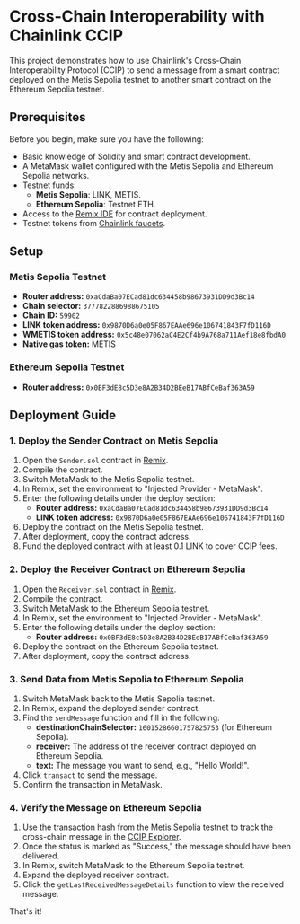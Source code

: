 # Cross-Chain Interoperability with Chainlink CCIP

This project demonstrates how to use Chainlink's Cross-Chain Interoperability Protocol (CCIP) to send a message from a smart contract deployed on the Metis Sepolia testnet to another smart contract on the Ethereum Sepolia testnet.

## Prerequisites

Before you begin, make sure you have the following:

- Basic knowledge of Solidity and smart contract development.
- A MetaMask wallet configured with the Metis Sepolia and Ethereum Sepolia networks.
- Testnet funds:
  - **Metis Sepolia**: LINK, METIS.
  - **Ethereum Sepolia**: Testnet ETH.
- Access to the [Remix IDE](https://remix.ethereum.org/) for contract deployment.
- Testnet tokens from [Chainlink faucets](https://faucets.chain.link/).

## Setup

### Metis Sepolia Testnet

- **Router address:** `0xaCdaBa07ECad81dc634458b98673931DD9d3Bc14`
- **Chain selector:** `3777822886988675105`
- **Chain ID:** `59902`
- **LINK token address:** `0x9870D6a0e05F867EAAe696e106741843F7fD116D`
- **WMETIS token address:** `0x5c48e07062aC4E2Cf4b9A768a711Aef18e8fbdA0`
- **Native gas token:** METIS

### Ethereum Sepolia Testnet

- **Router address:** `0x0BF3dE8c5D3e8A2B34D2BEeB17ABfCeBaf363A59`

## Deployment Guide

### 1. Deploy the Sender Contract on Metis Sepolia

1. Open the `Sender.sol` contract in [Remix](https://remix.ethereum.org/).
2. Compile the contract.
3. Switch MetaMask to the Metis Sepolia testnet.
4. In Remix, set the environment to "Injected Provider - MetaMask".
5. Enter the following details under the deploy section:
   - **Router address:** `0xaCdaBa07ECad81dc634458b98673931DD9d3Bc14`
   - **LINK token address:** `0x9870D6a0e05F867EAAe696e106741843F7fD116D`
6. Deploy the contract on the Metis Sepolia testnet.
7. After deployment, copy the contract address.
8. Fund the deployed contract with at least 0.1 LINK to cover CCIP fees.

### 2. Deploy the Receiver Contract on Ethereum Sepolia

1. Open the `Receiver.sol` contract in [Remix](https://remix.ethereum.org/).
2. Compile the contract.
3. Switch MetaMask to the Ethereum Sepolia testnet.
4. In Remix, set the environment to "Injected Provider - MetaMask".
5. Enter the following details under the deploy section:
   - **Router address:** `0x0BF3dE8c5D3e8A2B34D2BEeB17ABfCeBaf363A59`
6. Deploy the contract on the Ethereum Sepolia testnet.
7. After deployment, copy the contract address.

### 3. Send Data from Metis Sepolia to Ethereum Sepolia

1. Switch MetaMask back to the Metis Sepolia testnet.
2. In Remix, expand the deployed sender contract.
3. Find the `sendMessage` function and fill in the following:
   - **destinationChainSelector:** `16015286601757825753` (for Ethereum Sepolia).
   - **receiver:** The address of the receiver contract deployed on Ethereum Sepolia.
   - **text:** The message you want to send, e.g., "Hello World!".
4. Click `transact` to send the message.
5. Confirm the transaction in MetaMask.

### 4. Verify the Message on Ethereum Sepolia

1. Use the transaction hash from the Metis Sepolia testnet to track the cross-chain message in the [CCIP Explorer](https://ccip.chain.link/).
2. Once the status is marked as "Success," the message should have been delivered.
3. In Remix, switch MetaMask to the Ethereum Sepolia testnet.
4. Expand the deployed receiver contract.
5. Click the `getLastReceivedMessageDetails` function to view the received message.

That's it!
